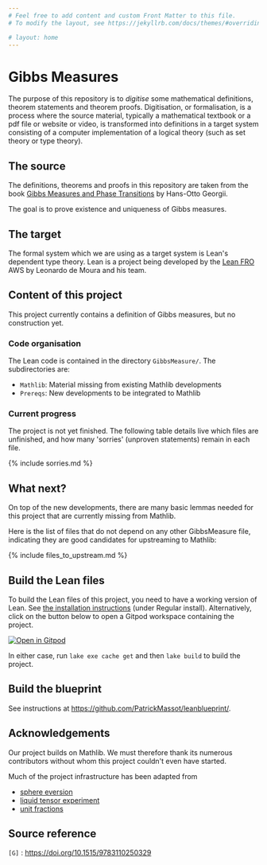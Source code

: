 ```yaml
---
# Feel free to add content and custom Front Matter to this file.
# To modify the layout, see https://jekyllrb.com/docs/themes/#overriding-theme-defaults

# layout: home
---
```


# Gibbs Measures

The purpose of this repository is to *digitise* some mathematical definitions, theorem statements
and theorem proofs. Digitisation, or formalisation, is a process where the source material,
typically a mathematical textbook or a pdf file or website or video, is transformed into definitions
in a target system consisting of a computer implementation of a logical theory (such as set theory
or type theory).

## The source

The definitions, theorems and proofs in this repository are taken from the book [Gibbs Measures and
Phase Transitions](https://doi.org/10.1515/9783110250329) by Hans-Otto Georgii.

The goal is to prove existence and uniqueness of Gibbs measures.

## The target

The formal system which we are using as a target system is Lean's dependent type theory. Lean is a
project being developed by the [Lean FRO](https://lean-fro.org/) AWS by Leonardo de Moura and his
team.

## Content of this project

This project currently contains a definition of Gibbs measures, but no construction yet.

### Code organisation

The Lean code is contained in the directory `GibbsMeasure/`. The subdirectories are:
* `Mathlib`: Material missing from existing Mathlib developments
* `Prereqs`: New developments to be integrated to Mathlib

### Current progress

The project is not yet finished. The following table details live which files are unfinished, and
how many 'sorries' (unproven statements) remain in each file.

{% include sorries.md %}

## What next?

On top of the new developments, there are many basic lemmas needed for this project that are
currently missing from Mathlib.

Here is the list of files that do not depend on any other GibbsMeasure file, indicating they are good
candidates for upstreaming to Mathlib:

{% include files_to_upstream.md %}

## Build the Lean files

To build the Lean files of this project, you need to have a working version of Lean.
See [the installation instructions](https://leanprover-community.github.io/get_started.html) (under Regular install).
Alternatively, click on the button below to open a Gitpod workspace containing the project.

[![Open in Gitpod](https://gitpod.io/button/open-in-gitpod.svg)](https://gitpod.io/#https://github.com/james18lpc/GibbsMeasure)

In either case, run `lake exe cache get` and then `lake build` to build the project.

## Build the blueprint

See instructions at https://github.com/PatrickMassot/leanblueprint/.

## Acknowledgements

Our project builds on Mathlib. We must therefore thank its numerous contributors without whom this
project couldn't even have started.

Much of the project infrastructure has been adapted from
* [sphere eversion](https://leanprover-community.github.io/sphere-eversion/)
* [liquid tensor experiment](https://github.com/leanprover-community/liquid/)
* [unit fractions](https://github.com/b-mehta/unit-fractions/)

## Source reference

`[G]` : https://doi.org/10.1515/9783110250329

[G]: https://doi.org/10.1515/9783110250329
